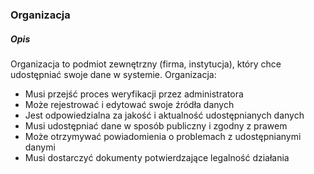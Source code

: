 ### Organizacja

##### Opis

Organizacja to podmiot zewnętrzny (firma, instytucja), który chce udostępniać swoje dane w systemie. Organizacja:
- Musi przejść proces weryfikacji przez administratora
- Może rejestrować i edytować swoje źródła danych
- Jest odpowiedzialna za jakość i aktualność udostępnianych danych
- Musi udostępniać dane w sposób publiczny i zgodny z prawem
- Może otrzymywać powiadomienia o problemach z udostępnianymi danymi
- Musi dostarczyć dokumenty potwierdzające legalność działania 
